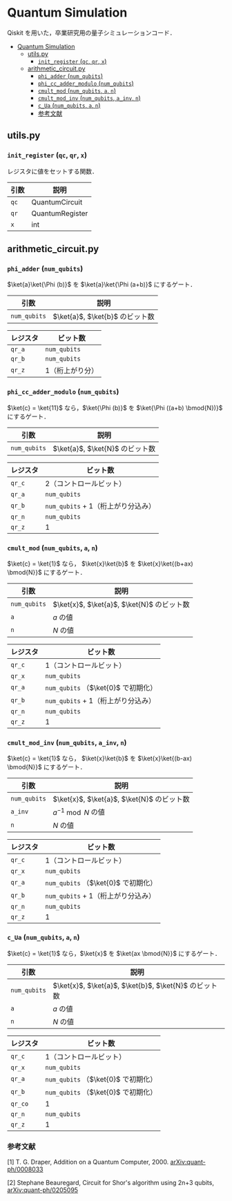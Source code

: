 # Quantum Simulation

Qiskit を用いた，卒業研究用の量子シミュレーションコード．

<!-- @import "[TOC]" {cmd="toc" depthFrom=1 depthTo=6 orderedList=false} -->

<!-- code_chunk_output -->

- [Quantum Simulation](#quantum-simulation)
  - [utils.py](#utilspy)
    - [`init_register` (`qc`, `qr`, `x`)](#init_register-qc-qr-x)
  - [arithmetic_circuit.py](#arithmetic_circuitpy)
    - [`phi_adder` (`num_qubits`)](#phi_adder-num_qubits)
    - [`phi_cc_adder_modulo` (`num_qubits`)](#phi_cc_adder_modulo-num_qubits)
    - [`cmult_mod` (`num_qubits`, `a`, `n`)](#cmult_mod-num_qubits-a-n)
    - [`cmult_mod_inv` (`num_qubits`, `a_inv`, `n`)](#cmult_mod_inv-num_qubits-a_inv-n)
    - [`c_Ua` (`num_qubits`, `a`, `n`)](#c_ua-num_qubits-a-n)
    - [参考文献](#参考文献)

<!-- /code_chunk_output -->

## utils.py

### `init_register` (`qc`, `qr`, `x`)

レジスタに値をセットする関数．

| 引数 | 説明 |
| ---- | ---- |
| `qc` | QuantumCircuit |
| `qr` | QuantumRegister |
| `x` | int |

## arithmetic_circuit.py

### `phi_adder` (`num_qubits`)

$\ket{a}\ket{\Phi (b)}$ を $\ket{a}\ket{\Phi (a+b)}$ にするゲート．

| 引数 | 説明 |
| ---- | ---- |
| `num_qubits` | $\ket{a}$, $\ket{b}$ のビット数 |

| レジスタ | ビット数 |
| ---- | ---- |
| `qr_a` | `num_qubits` |
| `qr_b` | `num_qubits` |
| `qr_z` | 1（桁上がり分）|

### `phi_cc_adder_modulo` (`num_qubits`)

$\ket{c} = \ket{11}$ なら，$\ket{\Phi (b)}$ を $\ket{\Phi ((a+b) \bmod{N})}$ にするゲート．

| 引数 | 説明 |
| ---- | ---- |
| `num_qubits` | $\ket{a}$, $\ket{N}$ のビット数 |

| レジスタ | ビット数 |
| ---- | ---- |
| `qr_c` | 2（コントロールビット）|
| `qr_a` | `num_qubits` |
| `qr_b` | `num_qubits` + 1（桁上がり分込み）|
| `qr_n` | `num_qubits` |
| `qr_z` | 1 |

### `cmult_mod` (`num_qubits`, `a`, `n`)

$\ket{c} = \ket{1}$ なら， $\ket{x}\ket{b}$ を $\ket{x}\ket{(b+ax) \bmod{N}}$ にするゲート．

| 引数 | 説明 |
| ---- | ---- |
| `num_qubits` | $\ket{x}$, $\ket{a}$, $\ket{N}$ のビット数 |
| `a` | $a$ の値 |
| `n` | $N$ の値 |

| レジスタ | ビット数 |
| ---- | ---- |
| `qr_c` | 1（コントロールビット）|
| `qr_x` | `num_qubits` |
| `qr_a` | `num_qubits` （$\ket{0}$ で初期化） |
| `qr_b` | `num_qubits` + 1（桁上がり分込み）|
| `qr_n` | `num_qubits` |
| `qr_z` | 1 |

### `cmult_mod_inv` (`num_qubits`, `a_inv`, `n`)

$\ket{c} = \ket{1}$ なら， $\ket{x}\ket{b}$ を $\ket{x}\ket{(b-ax) \bmod{N}}$ にするゲート．

| 引数 | 説明 |
| ---- | ---- |
| `num_qubits` | $\ket{x}$, $\ket{a}$, $\ket{N}$ のビット数 |
| `a_inv` | $a^{-1} \bmod{N}$ の値 |
| `n` | $N$ の値 |

| レジスタ | ビット数 |
| ---- | ---- |
| `qr_c` | 1（コントロールビット）|
| `qr_x` | `num_qubits` |
| `qr_a` | `num_qubits` （$\ket{0}$ で初期化） |
| `qr_b` | `num_qubits` + 1（桁上がり分込み）|
| `qr_n` | `num_qubits` |
| `qr_z` | 1 |

### `c_Ua` (`num_qubits`, `a`, `n`)

$\ket{c} = \ket{1}$ なら，$\ket{x}$ を $\ket{ax \bmod{N}}$ にするゲート．

| 引数 | 説明 |
| ---- | ---- |
| `num_qubits` | $\ket{x}$, $\ket{a}$, $\ket{b}$, $\ket{N}$ のビット数 |
| `a` | $a$ の値 |
| `n` | $N$ の値 |

| レジスタ | ビット数 |
| ---- | ---- |
| `qr_c` | 1（コントロールビット）|
| `qr_x` | `num_qubits` |
| `qr_a` | `num_qubits` （$\ket{0}$ で初期化）|
| `qr_b` | `num_qubits` （$\ket{0}$ で初期化）|
| `qr_co`| 1 |
| `qr_n` | `num_qubits` |
| `qr_z` | 1 |

### 参考文献

[1] T. G. Draper, Addition on a Quantum Computer, 2000. [arXiv:quant-ph/0008033](https://arxiv.org/pdf/quant-ph/0008033.pdf)

[2] Stephane Beauregard, Circuit for Shor's algorithm using 2n+3 qubits, [arXiv:quant-ph/0205095](https://arxiv.org/abs/quant-ph/0205095)
